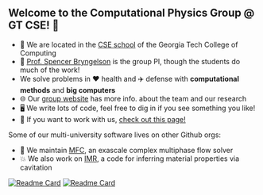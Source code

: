 ## Welcome to the Computational Physics Group @ GT CSE! 👋

* 🏫 We are located in the [CSE school](https://cse.gatech.edu) of the Georgia Tech College of Computing  
* 🙋 [Prof. Spencer Bryngelson](https://cse.gatech.edu/people/spencer-bryngelson) is the group PI, though the students do much of the work!  
* We solve problems in ❤️ health and ✈️ defense with **computational methods** and **big computers**
* 🌐 Our [group website](https://comp-physics.group) has more info. about the team and our research
* 🖥️ We write lots of code, feel free to dig in if you see something you like!  
* 👥 If you want to work with us, [check out this page!](https://comp-physics.group/vacancies.html) 

Some of our multi-university software lives on other Github orgs:
* 🌊 We maintain [MFC](https://github.com/mflowcode), an exascale complex multiphase flow solver 
* 💥 We also work on [IMR](https://github.com/InertialMicrocavitationRheometry), a code for inferring material properties via cavitation

[![Readme Card](https://github-readme-stats.vercel.app/api/pin/?username=mflowcode&repo=MFC&theme=github_dark&show_owner=true)](https://github.com/mflowcode/mfc)
[![Readme Card](https://github-readme-stats.vercel.app/api/pin/?username=InertialMicrocavitationRheometry&repo=IMR_data_assimilation&theme=github_dark)](https://github.com/InertialMicrocavitationRheometry/IMR_data_assimilation)

